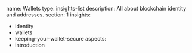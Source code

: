 name: Wallets
type: insights-list
description: All about blockchain identity and addresses.
section: 1
insights:
  - identity
  - wallets
  - keeping-your-wallet-secure
aspects:
  - introduction
